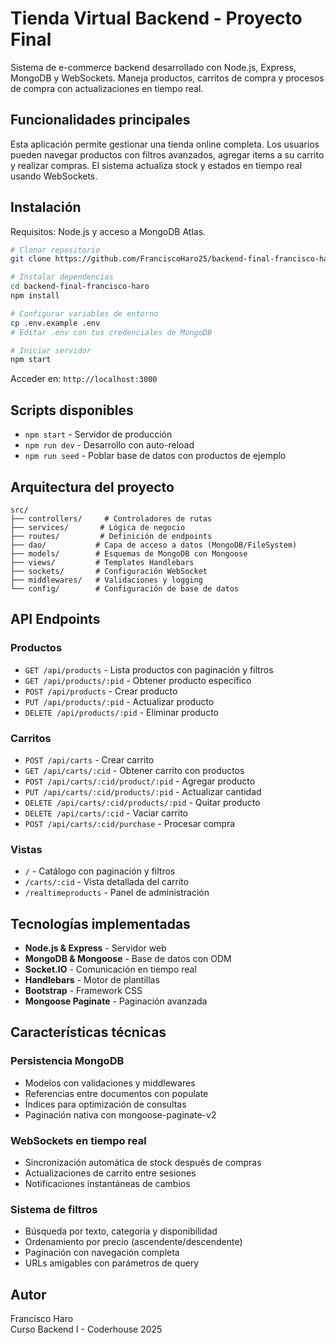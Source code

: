 # Tienda Virtual Backend - Proyecto Final

Sistema de e-commerce backend desarrollado con Node.js, Express, MongoDB y WebSockets. Maneja productos, carritos de compra y procesos de compra con actualizaciones en tiempo real.

## Funcionalidades principales

Esta aplicación permite gestionar una tienda online completa. Los usuarios pueden navegar productos con filtros avanzados, agregar items a su carrito y realizar compras. El sistema actualiza stock y estados en tiempo real usando WebSockets.

## Instalación

Requisitos: Node.js y acceso a MongoDB Atlas.

```bash
# Clonar repositorio
git clone https://github.com/FranciscoHaro25/backend-final-francisco-haro.git

# Instalar dependencias
cd backend-final-francisco-haro
npm install

# Configurar variables de entorno
cp .env.example .env
# Editar .env con tus credenciales de MongoDB

# Iniciar servidor
npm start
```

Acceder en: `http://localhost:3000`

## Scripts disponibles

- `npm start` - Servidor de producción
- `npm run dev` - Desarrollo con auto-reload
- `npm run seed` - Poblar base de datos con productos de ejemplo

## Arquitectura del proyecto

```
src/
├── controllers/     # Controladores de rutas
├── services/       # Lógica de negocio
├── routes/         # Definición de endpoints
├── dao/           # Capa de acceso a datos (MongoDB/FileSystem)
├── models/        # Esquemas de MongoDB con Mongoose
├── views/         # Templates Handlebars
├── sockets/       # Configuración WebSocket
├── middlewares/   # Validaciones y logging
└── config/        # Configuración de base de datos
```

## API Endpoints

### Productos

- `GET /api/products` - Lista productos con paginación y filtros
- `GET /api/products/:pid` - Obtener producto específico
- `POST /api/products` - Crear producto
- `PUT /api/products/:pid` - Actualizar producto
- `DELETE /api/products/:pid` - Eliminar producto

### Carritos

- `POST /api/carts` - Crear carrito
- `GET /api/carts/:cid` - Obtener carrito con productos
- `POST /api/carts/:cid/product/:pid` - Agregar producto
- `PUT /api/carts/:cid/products/:pid` - Actualizar cantidad
- `DELETE /api/carts/:cid/products/:pid` - Quitar producto
- `DELETE /api/carts/:cid` - Vaciar carrito
- `POST /api/carts/:cid/purchase` - Procesar compra

### Vistas

- `/` - Catálogo con paginación y filtros
- `/carts/:cid` - Vista detallada del carrito
- `/realtimeproducts` - Panel de administración

## Tecnologías implementadas

- **Node.js & Express** - Servidor web
- **MongoDB & Mongoose** - Base de datos con ODM
- **Socket.IO** - Comunicación en tiempo real
- **Handlebars** - Motor de plantillas
- **Bootstrap** - Framework CSS
- **Mongoose Paginate** - Paginación avanzada

## Características técnicas

### Persistencia MongoDB

- Modelos con validaciones y middlewares
- Referencias entre documentos con populate
- Índices para optimización de consultas
- Paginación nativa con mongoose-paginate-v2

### WebSockets en tiempo real

- Sincronización automática de stock después de compras
- Actualizaciones de carrito entre sesiones
- Notificaciones instantáneas de cambios

### Sistema de filtros

- Búsqueda por texto, categoría y disponibilidad
- Ordenamiento por precio (ascendente/descendente)
- Paginación con navegación completa
- URLs amigables con parámetros de query

## Autor

Francisco Haro  
Curso Backend I - Coderhouse 2025
